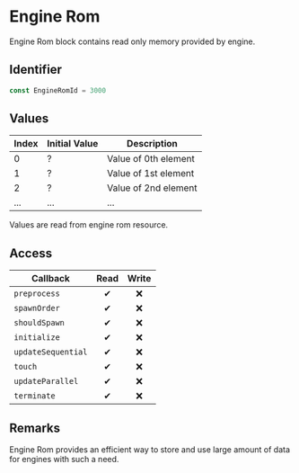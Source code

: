 # Engine Rom

Engine Rom block contains read only memory provided by engine.

## Identifier

```ts
const EngineRomId = 3000
```

## Values

| Index | Initial Value | Description          |
| ----- | ------------- | -------------------- |
| 0     | ?             | Value of 0th element |
| 1     | ?             | Value of 1st element |
| 2     | ?             | Value of 2nd element |
| ...   | ...           | ...                  |

Values are read from engine rom resource.

## Access

| Callback           | Read | Write |
| ------------------ | :--: | :---: |
| `preprocess`       |  ✔   |  ❌   |
| `spawnOrder`       |  ✔   |  ❌   |
| `shouldSpawn`      |  ✔   |  ❌   |
| `initialize`       |  ✔   |  ❌   |
| `updateSequential` |  ✔   |  ❌   |
| `touch`            |  ✔   |  ❌   |
| `updateParallel`   |  ✔   |  ❌   |
| `terminate`        |  ✔   |  ❌   |

## Remarks

Engine Rom provides an efficient way to store and use large amount of data for engines with such a need.

